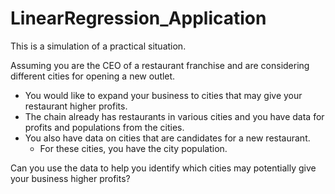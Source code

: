 # LinearRegression_Application

This is a simulation of a practical situation. 

Assuming you are the CEO of a restaurant franchise and are considering different cities for opening a new outlet.
- You would like to expand your business to cities that may give your restaurant higher profits.
- The chain already has restaurants in various cities and you have data for profits and populations from the cities.
- You also have data on cities that are candidates for a new restaurant.
  - For these cities, you have the city population.

Can you use the data to help you identify which cities may potentially give your business higher profits?
